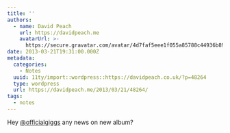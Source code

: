 ```yaml
---
title: ''
authors:
  - name: David Peach
    url: https://davidpeach.me
    avatarUrl: >-
      https://secure.gravatar.com/avatar/4d7faf5eee1f055a85788c44936b8995eaab6dfb004e7854ec747ccb272e91ee?s=96&d=mm&r=g
date: 2013-03-21T19:31:00.000Z
metadata:
  categories:
    - Notes
  uuid: 11ty/import::wordpress::https://davidpeach.co.uk/?p=48264
  type: wordpress
  url: https://davidpeach.me/2013/03/21/48264/
tags:
  - notes
---
```

Hey [@officialgiggs](https://twitter.com/officialgiggs) any news on new album?